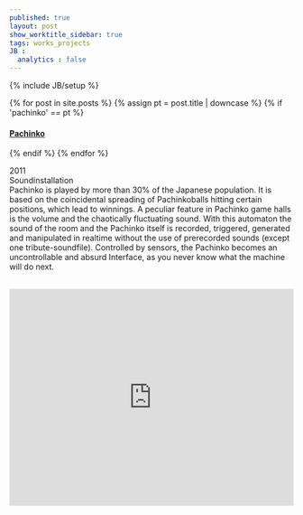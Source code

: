 ```yaml
---
published: true
layout: post
show_worktitle_sidebar: true
tags: works_projects
JB :
  analytics : false
---
```


{% include JB/setup %}


{% for post in site.posts %}
	{% assign pt = post.title | downcase %}
	{% if 'pachinko' == pt %}
<h4><a href="{{ BASE_PATH }}{{ post.url }}">Pachinko</a></h4>
	{% endif %}
{% endfor %}

<p>
	2011<br />
	Soundinstallation<br />
	Pachinko is played by more than 30% of the Japanese population. 
	It is based on the coincidental spreading of Pachinkoballs hitting certain positions, which lead to winnings. 
	A peculiar feature in Pachinko game halls is the volume and the chaotically fluctuating sound. 
	With this automaton the sound of the room and the Pachinko itself is recorded, triggered, generated and manipulated in realtime without the use of prerecorded sounds (except one tribute-soundfile). Controlled by sensors, the Pachinko becomes an uncontrollable and absurd Interface, as you never know what the machine will do next.<br /><br />
</p>

<iframe width="100%" height="384" frameborder="0" allowfullscreen="" webkitallowfullscreen="" src="http://player.vimeo.com/video/35173457?title=0&amp;byline=0&amp;portrait=0">
</iframe>